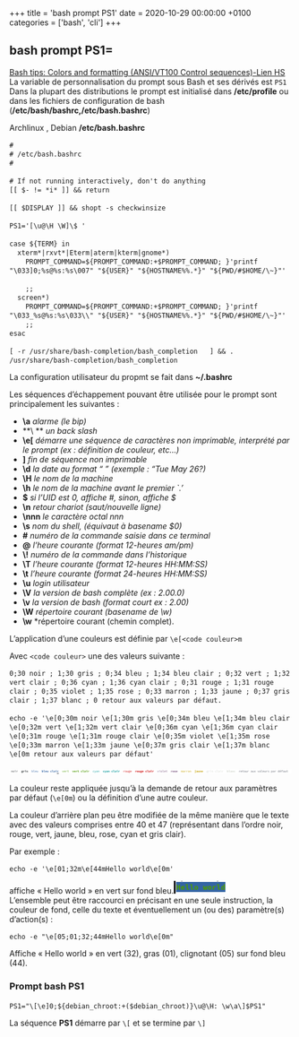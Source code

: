 +++
title = 'bash prompt PS1'
date = 2020-10-29 00:00:00 +0100
categories = ['bash', 'cli']
+++
## bash prompt PS1=

[Bash tips: Colors and formatting (ANSI/VT100 Control sequences)-Lien HS](/files/html/BashColors.html)   
La variable de personnalisation du prompt sous Bash et ses dérivés est `PS1`  
Dans la plupart des distributions le prompt est initialisé dans **/etc/profile** ou dans les fichiers de configuration de bash (**/etc/bash/bashrc,/etc/bash.bashrc**)

Archlinux , Debian **/etc/bash.bashrc**

```
#
# /etc/bash.bashrc
#

# If not running interactively, don't do anything
[[ $- != *i* ]] && return

[[ $DISPLAY ]] && shopt -s checkwinsize

PS1='[\u@\H \W]\$ '

case ${TERM} in
  xterm*|rxvt*|Eterm|aterm|kterm|gnome*)
    PROMPT_COMMAND=${PROMPT_COMMAND:+$PROMPT_COMMAND; }'printf "\033]0;%s@%s:%s\007" "${USER}" "${HOSTNAME%%.*}" "${PWD/#$HOME/\~}"'

    ;;
  screen*)
    PROMPT_COMMAND=${PROMPT_COMMAND:+$PROMPT_COMMAND; }'printf "\033_%s@%s:%s\033\\" "${USER}" "${HOSTNAME%%.*}" "${PWD/#$HOME/\~}"'
    ;;
esac

[ -r /usr/share/bash-completion/bash_completion   ] && . /usr/share/bash-completion/bash_completion
```


La configuration utilisateur du propmt se fait dans **~/.bashrc** 

Les séquences d’échappement pouvant être utilisée pour le prompt sont principalement les suivantes :

* **\a** *alarme (le bip)* 
* **\\ ** *un back slash* 
* **\e[** *démarre une séquence de caractères non imprimable, interprété par le prompt (ex : définition de couleur, etc…)* 
* **\]** *fin de séquence non imprimable* 
* **\d** *la date au format “ ” (exemple : “Tue May 26?)* 
* **\H** *le nom de la machine* 
* **\h** *le nom de la machine avant le premier `.’* 
* **\$** *si l’UID est 0, affiche #, sinon, affiche $* 
* **\n** *retour chariot (saut/nouvelle ligne)* 
* **\nnn** *le caractère octal nnn* 
* **\s** *nom du shell, (équivaut à basename $0)* 
* **\#** *numéro de la commande saisie dans ce terminal* 
* **\@** *l’heure courante (format 12-heures am/pm)* 
* **\\!** *numéro de la commande dans l’historique* 
* **\T** *l’heure courante (format 12-heures HH:MM:SS)* 
* **\t** *l’heure courante (format 24-heures HH:MM:SS)* 
* **\u** *login utilisateur* 
* **\V** *la version de bash complète (ex : 2.00.0)* 
* **\v** *la version de bash (format court ex : 2.00)* 
* **\W** *répertoire courant (basename de \w)* 
* **\w** *répertoire courant (chemin complet).

L’application d’une couleurs est  définie par `\e[<code couleur>m`

Avec `<code couleur>`  une des valeurs suivante : 

    0;30 noir ; 1;30 gris ; 0;34 bleu ; 1;34 bleu clair ; 0;32 vert ; 1;32 vert clair ; 0;36 cyan ; 1;36 cyan clair ; 0;31 rouge ; 1;31 rouge clair ; 0;35 violet ; 1;35 rose ; 0;33 marron ; 1;33 jaune ; 0;37 gris clair ; 1;37 blanc ; 0 retour aux valeurs par défaut.

    echo -e '\e[0;30m noir \e[1;30m gris \e[0;34m bleu \e[1;34m bleu clair \e[0;32m vert \e[1;32m vert clair \e[0;36m cyan \e[1;36m cyan clair \e[0;31m rouge \e[1;31m rouge clair \e[0;35m violet \e[1;35m rose \e[0;33m marron \e[1;33m jaune \e[0;37m gris clair \e[1;37m blanc \e[0m retour aux valeurs par défaut'

![](bash-colors.png)

La couleur reste appliquée jusqu’à la demande de retour aux paramètres par défaut (`\e[0m`) ou la définition d’une autre couleur.

La couleur d’arrière plan peu être modifiée de la même manière que le texte avec des valeurs comprises entre 40 et 47 (représentant dans l’ordre noir, rouge, vert, jaune, bleu, rose, cyan et gris clair).

Par exemple :

    echo -e '\e[01;32m\e[44mHello world\e[0m'

affiche « Hello world » en vert sur fond bleu.![](bash-colors1.png)  
L’ensemble peut être raccourci en précisant en une seule instruction, la couleur de fond, celle du texte et éventuellement un (ou des) paramètre(s) d’action(s) :

    echo -e "\e[05;01;32;44mHello world\e[0m"

Affiche « Hello world » en vert (32), gras (01), clignotant (05) sur fond bleu (44).

### Prompt bash PS1

`PS1="\[\e]0;${debian_chroot:+($debian_chroot)}\u@\H: \w\a\]$PS1"`

La séquence **PS1** démarre par `\[` et se termine par `\]`

